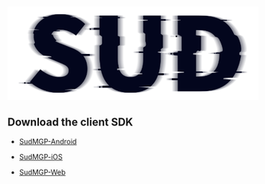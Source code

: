 #

![SUD](../../Resource/logo.png)

## Download the client SDK
- [SudMGP-Android](https://github.com/SudTechnology/sud-mgp-android/releases)

- [SudMGP-iOS](https://github.com/SudTechnology/sud-mgp-ios/releases)

- [SudMGP-Web](https://www.npmjs.com/package/sudmgp-sdk-js)


